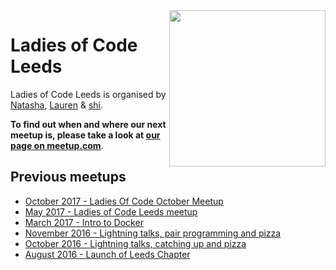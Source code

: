 <img align="right" width="250px" src="https://cloud.githubusercontent.com/assets/8995723/12703902/58324a9e-c846-11e5-9f8f-49326881efaf.gif"/>

# Ladies of Code Leeds


Ladies of Code Leeds is organised by [Natasha](https://twitter.com/unharmonic), [Lauren](https://twitter.com/lori_lew) & [shi](https://twitter.com/shi).

**To find out when and where our next meetup is, please take a look at [our page on meetup.com](https://www.meetup.com/Ladies-of-Code-Leeds/)**.



## Previous meetups
+ [October 2017 - Ladies Of Code October Meetup](/meetups/2017-october)
+ [May 2017 - Ladies of Code Leeds meetup](/meetups/2017-may)
+ [March 2017 - Intro to Docker](/meetups/2017-march)
+ [November 2016 - Lightning talks, pair programming and pizza](/meetups/2016-november)
+ [October 2016 - Lightning talks, catching up and pizza](/meetups/2016-october)
+ [August 2016 - Launch of Leeds Chapter](/meetups/2016-august)

